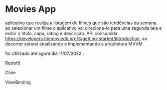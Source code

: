 # Movies App

aplicativo que realiza a listagem de filmes que são tendências da semana. 
ao selecionar um filme o aplicativo vai direciona-lo para uma segunda tela e exibir o título, capa, rating e descrição.
API consumida: https://developers.themoviedb.org/3/getting-started/introduction, ao decorrer estarei atualizando e implementando a arquitetura MVVM.

foi Utilizado até agora dia 11/07/2022 :

Retrofit 

Glide

ViewBinding
